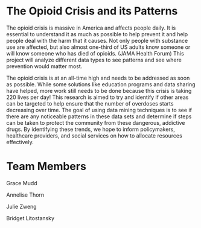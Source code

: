 # The Opioid Crisis and its Patterns

The opioid crisis is massive in America and affects people daily. It is essential to understand it as much as possible to help prevent it and help people deal with the harm that it causes. Not only people with substance use are affected, but also almost one-third of US adults know someone or will know someone who has died of opioids. (JAMA Health Forum) This project will analyze different data types to see patterns and see where prevention would matter most. 

The opioid crisis is at an all-time high and needs to be addressed as soon as possible. While some solutions like education programs and data sharing have helped, more work still needs to be done because this crisis is taking 220 lives per day! This research is aimed to try and identify if other areas can be targeted to help ensure that the number of overdoses starts decreasing over time. The goal of using data mining techniques is to see if there are any noticeable patterns in these data sets and determine if steps can be taken to protect the community from these dangerous, addictive drugs. By identifying these trends, we hope to inform policymakers, healthcare providers, and social services on how to allocate resources effectively.

# Team Members

Grace Mudd

Annelise Thorn

Julie Zweng

Bridget Litostansky


